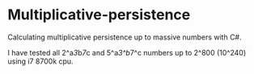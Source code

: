 # Multiplicative-persistence
Calculating multiplicative persistence up to massive numbers with C#.

I have tested all 2^a*3*b*7*c and 5^a*3^b*7^c numbers up to 2^800 (10^240) using i7 8700k cpu.

